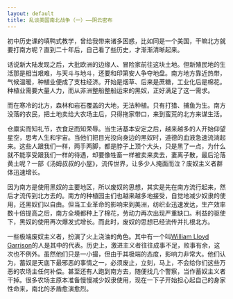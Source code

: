 ```yaml
---
layout: default
title: 乱谈美国南北战争（一）——阴云密布
---
```

初中历史课的填鸭式教学，曾给我带来诸多困惑，比如同是一个美国，干嘛北方就要打南方呢？直到二十年后，自己看了些历史，才渐渐清晰起来。

话说新大陆发现之后，大批欧洲的边缘人、冒险家前往这块土地。但新殖民地的生活那是相当艰难，与天斗与地斗，还要和印第安人争夺地盘。南方地方靠近热带，气候温暖，种植业便成了支柱经济。开始是烟草、后来是蔗糖，工业化后是棉花。种植业需要大量人力，而从非洲整船整船运来的黑奴，正好满足了这一需求。

而在寒冷的北方，森林和岩石覆盖的大地，无法种植。只有打猎、捕鱼为生。南方没落的农民，把土地卖给大农场主后，只得拖家带口，来到蛮荒的北方来谋生活。

仓廪实而知礼节，衣食足而知荣辱。当生活基本安定之后，越来越多的人开始仰望星空，思考人生和宇宙。当他们把目光投向身边的黑奴时，道德的血液急速流淌起来。这些人跟我们一样，两手两脚，都是脖子上顶个大头，只是黑了一点，为什么就不能享受跟我们一样的待遇，却要像牲畜一样被卖来卖去，妻离子散，最后沦落黄土呢？一部《汤姆叔叔的小屋》，流传世界，让多少人掩面而泣？废奴主义者群体迅速增长。

因为南方是使用黑奴的主要地区，所以废奴的思想，其实是先在南方流行起来，然后才流传到北方去的。南方的种植园主们也越来越多地接受，自觉地减少奴隶的使用，还黑奴们以自由。但当工业革命的影响来到美洲，纺织业迅速发达，生产效率数十倍提高之后，南方全境都种上了棉花，劳动力再次出现严重缺口。利益的驱使下，黑奴的使用再次爆发式增长。而此时，废奴的思想已经流传并扎根北方。

一些极端废奴主义者，扮演了火上浇油的角色。其中有一个叫[William Lloyd Garrison](http://en.wikipedia.org/wiki/William_Lloyd_Garrison)的人是其中的代表。历史上，激进主义者往往成事不足，败事有余，这次也不例外。虽然他们只是一小撮，但由于其极端的态度，影响力非常大。他们认为，蓄奴是天底下最邪恶的事情之一，必须废止，立刻，马上，不会给你们这些万恶的农场主任何补偿。甚至还有人跑到南方去，随便找几个警察，当作蓄奴主义者干掉。很多农场主原本准备慢慢减少奴隶使用，现在一下子开始担心起自己的身家性命来，南北的矛盾愈演愈烈。
